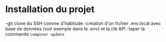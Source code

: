 # Installation du projet

-git clone du SSH comme d'habitude
-création d'un fichier .env.local avec base de données (voir exemple dans le .env) et la clé API 
-taper la commande `composer update`
